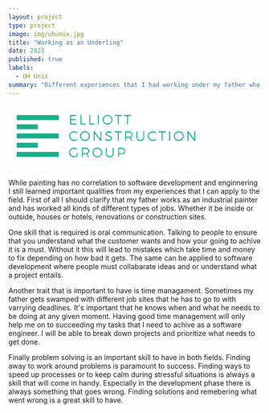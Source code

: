 ```yaml
---
layout: project
type: project
image: img/uhunix.jpg
title: "Working as an Underling"
date: 2023
published: true
labels:
  - UH Unix
summary: "Different experiences that I had working under my father who is a painter."
---
```

<img class="img-fluid" src="../img/ecg.png">

While painting has no correlation to software development and enginnering I still learned important qualities from my experiences that I can apply to the field. First of all I should clarify that my father works as an industrial painter and has worked all kinds of different types of jobs. Whether it be inside or outside, houses or hotels, renovations or construction sites. 

One skill that is required is oral communication. Talking to people to ensure that you understand what the customer wants and how your going to achive it is a must. Without it this will lead to mistakes which take time and money to fix depending on how bad it gets. The same can be applied to software development where people must collabarate ideas and or understand what a project entails.

Another trait that is important to have is time managament. Sometimes my father gets swamped with different job sites that he has to go to with varrying deadlines. It's important that he knows when and what he needs to be doing at any given moment. Having good time management will only help me on to succeeding my tasks that I need to achive as a software engineer. I will be able to break down projects and prioritize what needs to get done.

Finally problem solving is an important skill to have in both fields. Finding away to work around problems is paramount to success. Finding ways to speed up processes or to keep calm during stressful situations is always a skill that will come in handy. Especially in the development phase there is always something that goes wrong. Finding solutions and remebering what went wrong is a great skill to have.
